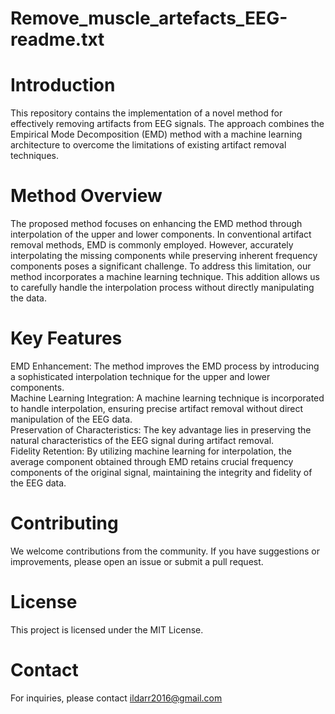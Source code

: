 # Remove_muscle_artefacts_EEG-readme.txt

# Introduction
This repository contains the implementation of a novel method for effectively removing artifacts from EEG signals. The approach combines the Empirical Mode Decomposition (EMD) method with a machine learning architecture to overcome the limitations of existing artifact removal techniques.  

# Method Overview
The proposed method focuses on enhancing the EMD method through interpolation of the upper and lower components. In conventional artifact removal methods, EMD is commonly employed. However, accurately interpolating the missing components while preserving inherent frequency components poses a significant challenge. To address this limitation, our method incorporates a machine learning technique. This addition allows us to carefully handle the interpolation process without directly manipulating the data.

# Key Features
EMD Enhancement: The method improves the EMD process by introducing a sophisticated interpolation technique for the upper and lower components.  
Machine Learning Integration: A machine learning technique is incorporated to handle interpolation, ensuring precise artifact removal without direct manipulation of the EEG data.  
Preservation of Characteristics: The key advantage lies in preserving the natural characteristics of the EEG signal during artifact removal.  
Fidelity Retention: By utilizing machine learning for interpolation, the average component obtained through EMD retains crucial frequency components of the original signal, maintaining the integrity and fidelity of the EEG data.  

# Contributing
We welcome contributions from the community. If you have suggestions or improvements, please open an issue or submit a pull request.

# License
This project is licensed under the MIT License. 

#  Contact
For inquiries, please contact ildarr2016@gmail.com
  
